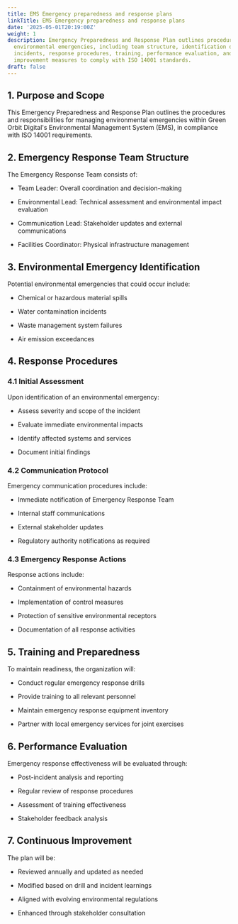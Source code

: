 ```yaml
---
title: EMS Emergency preparedness and response plans
linkTitle: EMS Emergency preparedness and response plans
date: '2025-05-01T20:19:00Z'
weight: 1
description: Emergency Preparedness and Response Plan outlines procedures for managing
  environmental emergencies, including team structure, identification of potential
  incidents, response procedures, training, performance evaluation, and continuous
  improvement measures to comply with ISO 14001 standards.
draft: false
---
```



<!-- Unsupported block type: table_of_contents -->

## 1. Purpose and Scope

This Emergency Preparedness and Response Plan outlines the procedures and responsibilities for managing environmental emergencies within Green Orbit Digital's Environmental Management System (EMS), in compliance with ISO 14001 requirements.

## 2. Emergency Response Team Structure

The Emergency Response Team consists of:

- Team Leader: Overall coordination and decision-making

- Environmental Lead: Technical assessment and environmental impact evaluation

- Communication Lead: Stakeholder updates and external communications

- Facilities Coordinator: Physical infrastructure management

## 3. Environmental Emergency Identification

Potential environmental emergencies that could occur include:

- Chemical or hazardous material spills

- Water contamination incidents

- Waste management system failures

- Air emission exceedances

## 4. Response Procedures

### 4.1 Initial Assessment

Upon identification of an environmental emergency:

- Assess severity and scope of the incident

- Evaluate immediate environmental impacts

- Identify affected systems and services

- Document initial findings

### 4.2 Communication Protocol

Emergency communication procedures include:

- Immediate notification of Emergency Response Team

- Internal staff communications

- External stakeholder updates

- Regulatory authority notifications as required

### 4.3 Emergency Response Actions

Response actions include:

- Containment of environmental hazards

- Implementation of control measures

- Protection of sensitive environmental receptors

- Documentation of all response activities

## 5. Training and Preparedness

To maintain readiness, the organization will:

- Conduct regular emergency response drills

- Provide training to all relevant personnel

- Maintain emergency response equipment inventory

- Partner with local emergency services for joint exercises

## 6. Performance Evaluation

Emergency response effectiveness will be evaluated through:

- Post-incident analysis and reporting

- Regular review of response procedures

- Assessment of training effectiveness

- Stakeholder feedback analysis

## 7. Continuous Improvement

The plan will be:

- Reviewed annually and updated as needed

- Modified based on drill and incident learnings

- Aligned with evolving environmental regulations

- Enhanced through stakeholder consultation
